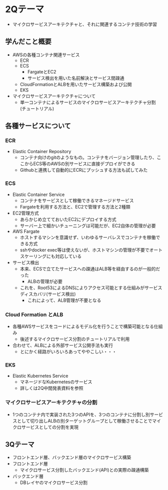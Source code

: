 # 2Qテーマ
- マイクロサービスアーキテクチャと、それに関連するコンテナ技術の学習

## 学んだこと概要
- AWSの各種コンテナ関連サービス
  - ECR
  - ECS
    - FargateとEC2
    - サービス検出を用いた名前解決とサービス間疎通
  - CloudFormationとALBを用いたサービス構築および公開
  - EKS
- マイクロサービスアーキテクチャについて
  - 単一コンテナによるサービスのマイクロサービスアーキテクチャ分割　(チュートリアル)

## 各種サービスについて
### ECR
- Elastic Container Repository
  - コンテナ向けのgitのようなもの。コンテナをバージョン管理したり、ここからECS等のAWSの別サービスに直接デプロイができる
  - Githubと連携して自動的にECRにプッシュする方法も試してみた

### ECS
- Elastic Container Service
  - コンテナをサービスとして稼働できるマネージドサービス
  - Fargateを利用する方法と、EC2で管理する方法と2種類
- EC2管理方式
  - あらかじめ立てておいたEC2にデプロイする方式
  - サーバー上で細かいチューニングは可能だが、EC2自体の管理が必要
- AWS Fargate
  - ホストするマシンを意識せず、いわゆるサーバレスでコンテナを稼働できる方式
  - sshやdocker exec等は使えないが、ホストマシンの管理が不要でオートスケーリングにも対応している
- サービス検出
  - 本来、ECSで立てたサービスへの疎通はALB等を経由するのが一般的だった
    - ALBの管理が必要
  - これを、Root53によるDNSによりアクセス可能とする仕組みがサービスディスカバリ(サービス検出)
    - これによって、ALB管理が不要となる
### Cloud Formation とALB
- 各種AWSサービスをコードによるモデル化を行うことで構築可能となる仕組み
  - 後述するマイクロサービス分割のチュートリアルで利用
- 合わせて、ALBによる外部サービス公開手法も実行
  - とにかく経路がいろいろあってややこしい・・・

### EKS
- Elastic Kubernetes Service
  - マネージドなKubernetesのサービス
  - 詳しくは2Q中間発表資料を参照

### マイクロサービスアーキテクチャの分割
- 1つのコンテナ内で実装された3つのAPIを、3つのコンテナに分割し別サービスとして切り出しALBの別ターゲットグループとして稼働させることでマイクロサービスとしての分割を実現


## 3Qテーマ
- フロントエンド層、バックエンド層のマイクロサービス構築
- フロントエンド層
  - マイクロサービス分割したバックエンド(API)との実際の疎通構築
- バックエンド層
  - DBレイヤのマイクロサービス分割
